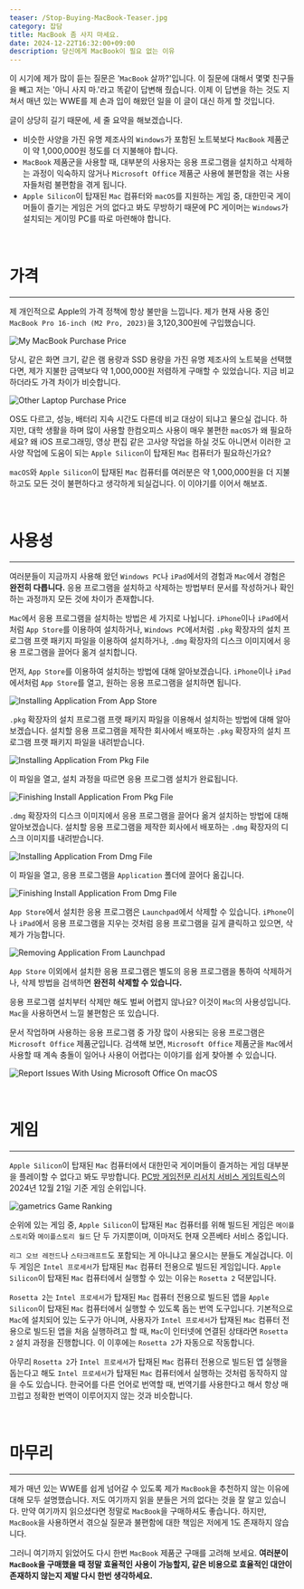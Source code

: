 ```yaml
---
teaser: /Stop-Buying-MacBook-Teaser.jpg
category: 잡담
title: MacBook 좀 사지 마세요.
date: 2024-12-22T16:32:00+09:00
description: 당신에게 MacBook이 필요 없는 이유
---
```


이 시기에 제가 많이 듣는 질문은 '`MacBook` 살까?'입니다. 이 질문에 대해서 몇몇 친구들을 빼고 저는 '아니 사지 마.'라고 똑같이 답변해 줬습니다. 이제 이 답변을 하는 것도 지쳐서 매년 있는 WWE를 제 손과 입이 해왔던 일을 이 글이 대신 하게 할 것입니다.

글이 상당히 길기 때문에, 세 줄 요약을 해보겠습니다.

 - 비슷한 사양을 가진 유명 제조사의 `Windows`가 포함된 노트북보다 `MacBook` 제품군이 약 1,000,000원 정도를 더 지불해야 합니다.
 - `MacBook` 제품군을 사용할 때, 대부분의 사용자는 응용 프로그램을 설치하고 삭제하는 과정이 익숙하지 않거나 `Microsoft Office` 제품군 사용에 불편함을 겪는 사용자들처럼 불편함을 겪게 됩니다.
 - `Apple Silicon`이 탑재된 `Mac` 컴퓨터와 `macOS`를 지원하는 게임 중, 대한민국 게이머들이 즐기는 게임은 거의 없다고 봐도 무방하기 때문에 PC 게이머는 `Windows`가 설치되는 게이밍 PC를 따로 마련해야 합니다.

<br />

# 가격

---

제 개인적으로 Apple의 가격 정책에 항상 불만을 느낍니다. 제가 현재 사용 중인 `MacBook Pro 16-inch (M2 Pro, 2023)`을 3,120,300원에 구입했습니다.

![My MacBook Purchase Price](/Stop-Buying-MacBook-My-MacBook-Purchase-Price.png)

당시, 같은 화면 크기, 같은 램 용량과 SSD 용량을 가진 유명 제조사의 노트북을 선택했다면, 제가 지불한 금액보다 약 1,000,000원 저렴하게 구매할 수 있었습니다. 지금 비교하더라도 가격 차이가 비슷합니다.

![Other Laptop Purchase Price](/Stop-Buying-MacBook-Other-Laptop-Purchase-Price.png)

OS도 다르고, 성능, 배터리 지속 시간도 다른데 비교 대상이 되냐고 물으실 겁니다. 하지만, 대학 생활을 하며 많이 사용할 한컴오피스 사용이 매우 불편한 `macOS`가 왜 필요하세요? 왜 iOS 프로그래밍, 영상 편집 같은 고사양 작업을 하실 것도 아니면서 이러한 고사양 작업에 도움이 되는 `Apple Silicon`이 탑재된 `Mac` 컴퓨터가 필요하신가요?

`macOS`와 `Apple Silicon`이 탑재된 `Mac` 컴퓨터를 여러분은 약 1,000,000원을 더 지불하고도 모든 것이 불편하다고 생각하게 되실겁니다. 이 이야기를 이어서 해보죠.

<br />

# 사용성

---

여러분들이 지금까지 사용해 왔던 `Windows PC`나 `iPad`에서의 경험과 `Mac`에서 경험은 **완전히 다릅니다.** 응용 프로그램을 설치하고 삭제하는 방법부터 문서를 작성하거나 확인하는 과정까지 모든 것에 차이가 존재합니다.

`Mac`에서 응용 프로그램을 설치하는 방법은 세 가지로 나뉩니다. `iPhone`이나 `iPad`에서처럼 `App Store`를 이용하여 설치하거나, `Windows PC`에서처럼 `.pkg` 확장자의 설치 프로그램 프랫 패키지 파일을 이용하여 설치하거나, `.dmg` 확장자의 디스크 이미지에서 응용 프로그램을 끌어다 옮겨 설치합니다.

먼저, `App Store`를 이용하여 설치하는 방법에 대해 알아보겠습니다. `iPhone`이나 `iPad`에서처럼 `App Store`를 열고, 원하는 응용 프로그램을 설치하면 됩니다.

![Installing Application From App Store](/Stop-Buying-MacBook-Installing-Application-From-App-Store.png)

`.pkg` 확장자의 설치 프로그램 프랫 패키지 파일을 이용해서 설치하는 방법에 대해 알아보겠습니다. 설치할 응용 프로그램을 제작한 회사에서 배포하는 `.pkg` 확장자의 설치 프로그램 프랫 패키지 파일을 내려받습니다.

![Installing Application From Pkg File](/Stop-Buying-MacBook-Installing-Application-From-Pkg-File.png)

이 파일을 열고, 설치 과정을 따르면 응용 프로그램 설치가 완료됩니다.

![Finishing Install Application From Pkg File](/Stop-Buying-MacBook-Finishing-Install-Application-From-Pkg-File.png)

`.dmg` 확장자의 디스크 이미지에서 응용 프로그램을 끌어다 옮겨 설치하는 방법에 대해 알아보겠습니다. 설치할 응용 프로그램을 제작한 회사에서 배포하는 `.dmg` 확장자의 디스크 이미지를 내려받습니다.

![Installing Application From Dmg File](/Stop-Buying-MacBook-Installing-Application-From-Dmg-File.png)

이 파일을 열고, 응용 프로그램을 `Application` 폴더에 끌어다 옮깁니다.

![Finishing Install Application From Dmg File](/Stop-Buying-MacBook-Finishing-Install-Application-From-Dmg-File.png)

`App Store`에서 설치한 응용 프로그램은 `Launchpad`에서 삭제할 수 있습니다. `iPhone`이나 `iPad`에서 응용 프로그램을 지우는 것처럼 응용 프로그램을 길게 클릭하고 있으면, 삭제가 가능합니다.

![Removing Application From Launchpad](/Stop-Buying-MacBook-Removing-Application-From-Launchpad.png)

`App Store` 이외에서 설치한 응용 프로그램은 별도의 응용 프로그램을 통하여 삭제하거나, 삭제 방법을 검색하면 **완전히 삭제할 수 있습니다.**

응용 프로그램 설치부터 삭제만 해도 벌써 어렵지 않나요? 이것이 `Mac`의 사용성입니다. `Mac`을 사용하면서 느낄 불편함은 또 있습니다.

문서 작업하며 사용하는 응용 프로그램 중 가장 많이 사용되는 응용 프로그램은 `Microsoft Office` 제품군입니다. 검색해 보면, `Microsoft Office` 제품군을 `Mac`에서 사용할 때 계속 충돌이 일어나 사용이 어렵다는 이야기를 쉽게 찾아볼 수 있습니다.

![Report Issues With Using Microsoft Office On macOS](/Stop-Buying-MacBook-Report-Issues-With-Using-Microsoft-Office-On-macOS.png)

<br />

# 게임

---

`Apple Silicon`이 탑재된 `Mac` 컴퓨터에서 대한민국 게이머들이 즐겨하는 게임 대부분을 플레이할 수 없다고 봐도 무방합니다. [PC방 게임전문 리서치 서비스 게임트릭스](https://www.gametrics.com/)의 2024년 12월 21일 기준 게임 순위입니다.

![gametrics Game Ranking](Stop-Buying-MacBook-gametrics-Game-Ranking.png)

순위에 있는 게임 중, `Apple Silicon`이 탑재된 `Mac` 컴퓨터를 위해 빌드된 게임은 `메이플스토리`와 `메이플스토리 월드` 단 두 가지뿐이며, 이마저도 현재 오픈베타 서비스 중입니다.

`리그 오브 레전드`나 `스타크래프트`도 포함되는 게 아니냐고 물으시는 분들도 계실겁니다. 이 두 게임은 `Intel 프로세서`가 탑재된 `Mac` 컴퓨터 전용으로 빌드된 게임입니다. `Apple Silicon`이 탑재된 `Mac` 컴퓨터에서 실행할 수 있는 이유는 `Rosetta 2` 덕분입니다.

`Rosetta 2`는 `Intel 프로세서`가 탑재된 `Mac` 컴퓨터 전용으로 빌드된 앱을 `Apple Silicon`이 탑재된 `Mac` 컴퓨터에서 실행할 수 있도록 돕는 번역 도구입니다. 기본적으로 `Mac`에 설치되어 있는 도구가 아니며, 사용자가 `Intel 프로세서`가 탑재된 `Mac` 컴퓨터 전용으로 빌드된 앱을 처음 실행하려고 할 때, `Mac`이 인터넷에 연결된 상태라면 `Rosetta 2` 설치 과정을 진행합니다. 이 이후에는 `Rosetta 2`가 자동으로 작동합니다.

아무리 `Rosetta 2`가 `Intel 프로세서`가 탑재된 `Mac` 컴퓨터 전용으로 빌드된 앱 실행을 돕는다고 해도 `Intel 프로세서`가 탑재된 `Mac` 컴퓨터에서 실행하는 것처럼 동작하지 않을 수도 있습니다. 한국어를 다른 언어로 번역할 때, 번역기를 사용한다고 해서 항상 매끄럽고 정확한 번역이 이루어지지 않는 것과 비슷합니다.

<br />

# 마무리

---

제가 매년 있는 WWE를 쉽게 넘어갈 수 있도록 제가 `MacBook`을 추천하지 않는 이유에 대해 모두 설명했습니다. 저도 여기까지 읽을 분들은 거의 없다는 것을 잘 알고 있습니다. 만약 여기까지 읽으셨다면 정말로 `MacBook`을 구매하셔도 좋습니다. 하지만, `MacBook`을 사용하면서 겪으실 질문과 불편함에 대한 책임은 저에게 1도 존재하지 않습니다.

그러니 여기까지 읽었어도 다시 한번 `MacBook` 제품군 구매를 고려해 보세요. **여러분이 `MacBook`을 구매했을 때 정말 효율적인 사용이 가능할지, 같은 비용으로 효율적인 대안이 존재하지 않는지 제발 다시 한번 생각하세요.**